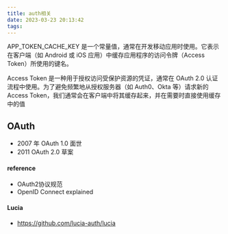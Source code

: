```yaml
---
title: auth相关
date: 2023-03-23 20:13:42
tags:
---
```

APP_TOKEN_CACHE_KEY 是一个常量值，通常在开发移动应用时使用。它表示在客户端（如 Android 或 iOS 应用）中缓存应用程序的访问令牌（Access Token）所使用的键名。

Access Token 是一种用于授权访问受保护资源的凭证，通常在 OAuth 2.0 认证流程中使用。为了避免频繁地从授权服务器（如 Auth0、Okta 等）请求新的 Access Token，我们通常会在客户端中将其缓存起来，并在需要时直接使用缓存中的值

## OAuth
- 2007 年 OAuth 1.0 面世
- 2011 OAuth 2.0 草案


#### reference
- OAuth2协议规范
- OpenID Connect explained

#### Lucia
- https://github.com/lucia-auth/lucia